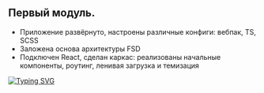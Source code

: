 ## Первый модуль. 

- Приложение развёрнуто, настроены различные конфиги: вебпак, TS, SCSS
- Заложена основа архитектуры FSD
- Подключен React, сделан каркас: реализованы начальные компоненты, роутинг, ленивая загрузка и темизация

[![Typing SVG](https://readme-typing-svg.herokuapp.com?color=%2336BCF7&lines=Amazing+production+project)](https://git.io/typing-svg)
